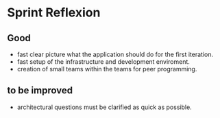 # Sprint Reflexion

## Good
- fast clear picture what the application should do for the first iteration.
- fast setup of the infrastructure and development enviroment.
- creation of small teams within the teams for peer programming.

## to be improved
- architectural questions must be clarified as quick as possible.

